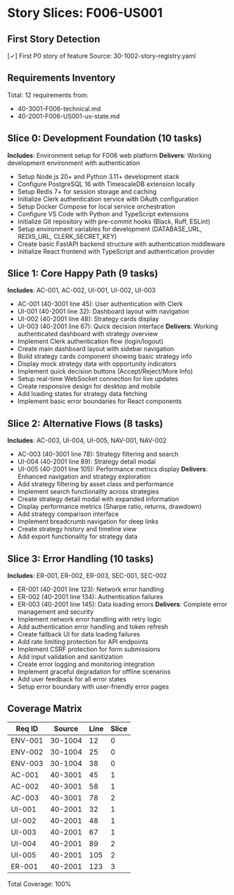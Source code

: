 # Story Slices: F006-US001

## First Story Detection
[✓] First P0 story of feature
Source: 30-1002-story-registry.yaml

## Requirements Inventory
Total: 12 requirements from:
- 40-3001-F006-technical.md
- 40-2001-F006-US001-ux-state.md

## Slice 0: Development Foundation (10 tasks)
**Includes**: Environment setup for F006 web platform
**Delivers**: Working development environment with authentication
- Setup Node.js 20+ and Python 3.11+ development stack
- Configure PostgreSQL 16 with TimescaleDB extension locally
- Setup Redis 7+ for session storage and caching
- Initialize Clerk authentication service with OAuth configuration
- Setup Docker Compose for local service orchestration
- Configure VS Code with Python and TypeScript extensions
- Initialize Git repository with pre-commit hooks (Black, Ruff, ESLint)
- Setup environment variables for development (DATABASE_URL, REDIS_URL, CLERK_SECRET_KEY)
- Create basic FastAPI backend structure with authentication middleware
- Initialize React frontend with TypeScript and authentication provider

## Slice 1: Core Happy Path (9 tasks)
**Includes**: AC-001, AC-002, UI-001, UI-002, UI-003
- AC-001 (40-3001 line 45): User authentication with Clerk
- UI-001 (40-2001 line 32): Dashboard layout with navigation
- UI-002 (40-2001 line 48): Strategy cards display
- UI-003 (40-2001 line 67): Quick decision interface
**Delivers**: Working authenticated dashboard with strategy overview
- Implement Clerk authentication flow (login/logout)
- Create main dashboard layout with sidebar navigation
- Build strategy cards component showing basic strategy info
- Display mock strategy data with opportunity indicators
- Implement quick decision buttons (Accept/Reject/More Info)
- Setup real-time WebSocket connection for live updates
- Create responsive design for desktop and mobile
- Add loading states for strategy data fetching
- Implement basic error boundaries for React components

## Slice 2: Alternative Flows (8 tasks)
**Includes**: AC-003, UI-004, UI-005, NAV-001, NAV-002
- AC-003 (40-3001 line 78): Strategy filtering and search
- UI-004 (40-2001 line 89): Strategy detail modal
- UI-005 (40-2001 line 105): Performance metrics display
**Delivers**: Enhanced navigation and strategy exploration
- Add strategy filtering by asset class and performance
- Implement search functionality across strategies
- Create strategy detail modal with expanded information
- Display performance metrics (Sharpe ratio, returns, drawdown)
- Add strategy comparison interface
- Implement breadcrumb navigation for deep links
- Create strategy history and timeline view
- Add export functionality for strategy data

## Slice 3: Error Handling (10 tasks)
**Includes**: ER-001, ER-002, ER-003, SEC-001, SEC-002
- ER-001 (40-2001 line 123): Network error handling
- ER-002 (40-2001 line 134): Authentication failures
- ER-003 (40-2001 line 145): Data loading errors
**Delivers**: Complete error management and security
- Implement network error handling with retry logic
- Add authentication error handling and token refresh
- Create fallback UI for data loading failures
- Add rate limiting protection for API endpoints
- Implement CSRF protection for form submissions
- Add input validation and sanitization
- Create error logging and monitoring integration
- Implement graceful degradation for offline scenarios
- Add user feedback for all error states
- Setup error boundary with user-friendly error pages

## Coverage Matrix
| Req ID | Source | Line | Slice |
|--------|--------|------|-------|
| ENV-001 | 30-1004 | 12 | 0 |
| ENV-002 | 30-1004 | 25 | 0 |
| ENV-003 | 30-1004 | 38 | 0 |
| AC-001 | 40-3001 | 45 | 1 |
| AC-002 | 40-3001 | 58 | 1 |
| AC-003 | 40-3001 | 78 | 2 |
| UI-001 | 40-2001 | 32 | 1 |
| UI-002 | 40-2001 | 48 | 1 |
| UI-003 | 40-2001 | 67 | 1 |
| UI-004 | 40-2001 | 89 | 2 |
| UI-005 | 40-2001 | 105 | 2 |
| ER-001 | 40-2001 | 123 | 3 |

Total Coverage: 100%